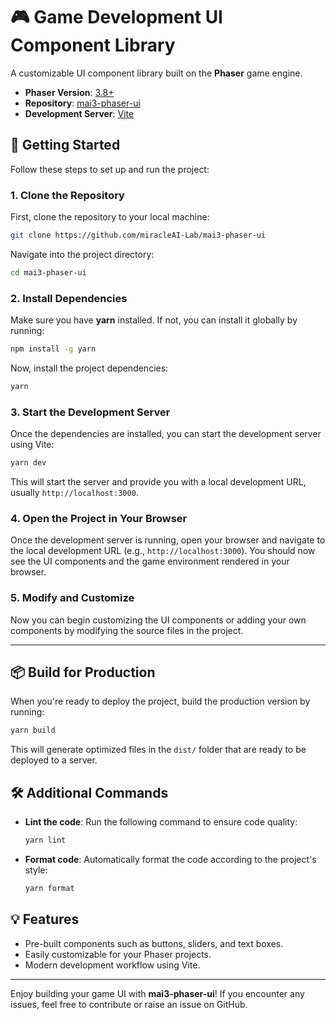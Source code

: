 
# 🎮 Game Development UI Component Library

A customizable UI component library built on the **Phaser** game engine.

- **Phaser Version**: [3.8+](https://phaser.io/phaser3)
- **Repository**: [mai3-phaser-ui](https://github.com/miracleAI-Lab/mai3-phaser-ui)
- **Development Server**: [Vite](https://vitejs.dev/guide/)

## 🚀 Getting Started

Follow these steps to set up and run the project:

### 1. Clone the Repository

First, clone the repository to your local machine:

```bash
git clone https://github.com/miracleAI-Lab/mai3-phaser-ui
```

Navigate into the project directory:

```bash
cd mai3-phaser-ui
```

### 2. Install Dependencies

Make sure you have **yarn** installed. If not, you can install it globally by running:

```bash
npm install -g yarn
```

Now, install the project dependencies:

```bash
yarn
```

### 3. Start the Development Server

Once the dependencies are installed, you can start the development server using Vite:

```bash
yarn dev
```

This will start the server and provide you with a local development URL, usually `http://localhost:3000`.

### 4. Open the Project in Your Browser

Once the development server is running, open your browser and navigate to the local development URL (e.g., `http://localhost:3000`). You should now see the UI components and the game environment rendered in your browser.

### 5. Modify and Customize

Now you can begin customizing the UI components or adding your own components by modifying the source files in the project.

---

## 📦 Build for Production

When you're ready to deploy the project, build the production version by running:

```bash
yarn build
```

This will generate optimized files in the `dist/` folder that are ready to be deployed to a server.

## 🛠️ Additional Commands

- **Lint the code**: Run the following command to ensure code quality:
  ```bash
  yarn lint
  ```

- **Format code**: Automatically format the code according to the project's style:
  ```bash
  yarn format
  ```

## 💡 Features

- Pre-built components such as buttons, sliders, and text boxes.
- Easily customizable for your Phaser projects.
- Modern development workflow using Vite.
---

Enjoy building your game UI with **mai3-phaser-ui**! If you encounter any issues, feel free to contribute or raise an issue on GitHub.
